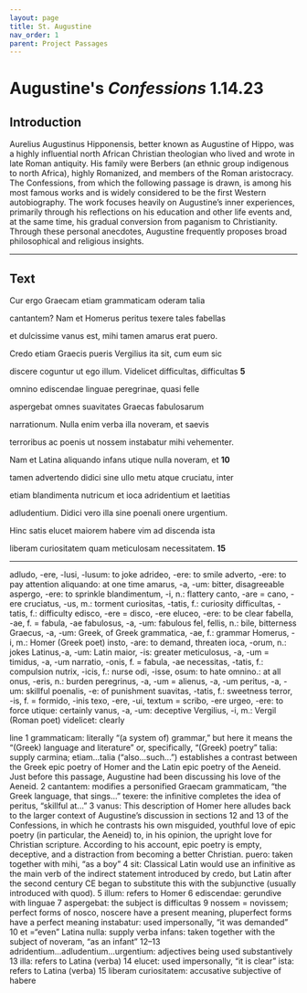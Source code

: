 ```yaml
---
layout: page
title: St. Augustine
nav_order: 1
parent: Project Passages
---
```


# Augustine's *Confessions* 1.14.23

## Introduction

Aurelius Augustinus Hipponensis, better known as Augustine of Hippo, was a highly influential north African Christian theologian who lived and wrote in late Roman antiquity. His family were Berbers (an ethnic group indigenous to north Africa), highly Romanized, and members of the Roman aristocracy.  The Confessions, from which the following passage is drawn, is among his most famous works and is widely considered to be the first Western autobiography. The work focuses heavily on Augustine’s inner experiences, primarily through his reflections on his education and other life events and, at the same time, his gradual conversion from paganism to Christianity.  Through these personal anecdotes, Augustine frequently proposes broad philosophical and religious insights.

-----------

## Text

Cur ergo Graecam etiam grammaticam oderam talia

cantantem? Nam et Homerus peritus texere tales fabellas

et dulcissime vanus est, mihi tamen amarus erat puero.

Credo etiam Graecis pueris Vergilius ita sit, cum eum sic

discere coguntur ut ego illum. Videlicet difficultas, difficultas		**5**

omnino ediscendae linguae peregrinae, quasi felle

aspergebat omnes suavitates Graecas fabulosarum

narrationum. Nulla enim verba illa noveram, et saevis

terroribus ac poenis ut nossem instabatur mihi vehementer.

Nam et Latina aliquando infans utique nulla noveram, et			**10**

tamen advertendo didici sine ullo metu atque cruciatu, inter

etiam blandimenta nutricum et ioca adridentium et laetitias

adludentium. Didici vero illa sine poenali onere urgentium.

Hinc satis elucet maiorem habere vim ad discenda ista

liberam curiositatem quam meticulosam necessitatem.			**15**

--------

 
adludo, -ere, -lusi, -lusum: to joke
adrideo, -ere: to smile
adverto, -ere: to pay attention
aliquando: at one time
amarus, -a, -um: bitter, disagreeable
aspergo, -ere: to sprinkle
blandimentum, -i, n.: flattery
canto, -are = cano, -ere
cruciatus, -us, m.: torment
curiositas, -tatis, f.: curiosity
difficultas, -tatis, f.: difficulty
edisco, -ere = disco, -ere
eluceo, -ere: to be clear
fabella, -ae, f. = fabula, -ae
fabulosus, -a, -um: fabulous
fel, fellis, n.: bile, bitterness
Graecus, -a, -um: Greek, of Greek
grammatica, -ae, f.: grammar
Homerus, -i, m.: Homer (Greek poet)
insto, -are: to demand, threaten
ioca, -orum, n.: jokes
Latinus,-a, -um: Latin
maior, -is: greater
meticulosus, -a, -um = timidus, -a, -um
narratio, -onis, f. = fabula, -ae
necessitas, -tatis, f.: compulsion
nutrix, -icis, f.: nurse
odi, -isse, osum: to hate
omnino.: at all
onus, -eris, n.: burden
peregrinus, -a, -um = alienus, -a, -um
peritus, -a, -um: skillful
poenalis, -e: of punishment
suavitas, -tatis, f.: sweetness
terror, -is, f. = formido, -inis
texo, -ere, -ui, textum = scribo, -ere
urgeo, -ere: to force
utique: certainly
vanus, -a, -um: deceptive
Vergilius, -i, m.: Vergil (Roman poet)
videlicet: clearly 



line 1 	grammaticam: literally “(a system of) grammar,” but here it means the “(Greek) language and literature” or, specifically, “(Greek) poetry”
 	talia: supply carmina; etiam...talia (“also...such...”) establishes a contrast between the Greek epic poetry of Homer and the Latin epic poetry of the Aeneid. Just before this passage, Augustine had been discussing his love of the Aeneid.
        2 	cantantem: modifies a personified Graecam grammaticam, “the Greek language, that sings...” 
 	texere: the infinitive completes the idea of peritus, “skillful at...”
        3 	vanus: This description of Homer here alludes back to the larger context of Augustine’s discussion in sections 12 and 13 of the Confessions, in which he contrasts his own misguided, youthful love of epic poetry (in particular, the Aeneid) to, in his opinion, the upright love for Christian scripture. According to his account, epic poetry is empty, deceptive, and a distraction from becoming a better Christian.
 	puero: taken together with mihi, “as a boy”
        4 	sit: Classical Latin would use an infinitive as the main verb of the indirect statement introduced by credo, but Latin after the second century CE began to substitute this with the subjunctive (usually introduced with quod).
        5 	illum: refers to Homer
        6 	ediscendae: gerundive with linguae
        7 	aspergebat: the subject is difficultas
        9 	nossem = novissem; perfect forms of nosco, noscere have a present meaning, pluperfect forms have a perfect meaning instabatur: used impersonally, “it was demanded”
      10 	et =“even”
 	Latina nulla: supply verba
 	infans: taken together with the subject of noveram, “as an infant”
  12–13 	adridentium...adludentium...urgentium: adjectives being used substantively
      13 	illa: refers to Latina (verba)
      14 	elucet: used impersonally, “it is clear”
 	ista: refers to Latina (verba)
      15 	liberam curiositatem: accusative subjective of habere
